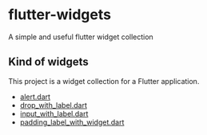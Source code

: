 # flutter-widgets

A simple and useful flutter widget collection

## Kind of widgets

This project is a widget collection for a Flutter application.

- [alert.dart](https://github.com/rcelebrone/flutter-widgets/blob/master/lib/shared/alert.dart)
- [drop_with_label.dart](https://github.com/rcelebrone/flutter-widgets/blob/master/lib/shared/drop_with_label.dart)
- [input_with_label.dart](https://github.com/rcelebrone/flutter-widgets/blob/master/lib/shared/input_with_label.dart)
- [padding_label_with_widget.dart](https://github.com/rcelebrone/flutter-widgets/blob/master/lib/shared/padding_label_with_widget.dart)
